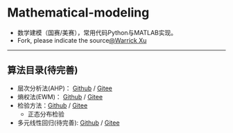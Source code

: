 # Mathematical-modeling

- 数学建模（国赛/美赛），常用代码Python与MATLAB实现。
- Fork, please indicate the source[@Warrick Xu](https://github.com/xwj770427414)

----------------------

## 算法目录(待完善)

- 层次分析法(AHP)： [Github](https://github.com/xwj770427414/Mathematical-modeling/tree/main/层次分析法AHP) / [Gitee](https://gitee.com/xwj770427414/Mathematical-modeling/tree/main/层次分析法AHP)
- 熵权法(EWM)： [Github](https://github.com/xwj770427414/Mathematical-modeling/tree/main/熵权法EWM) / [Gitee](https://gitee.com/xwj770427414/Mathematical-modeling/tree/main/层次分析法AHP)
- 检验方法：[Github](https://github.com/xwj770427414/Mathematical-modeling/tree/main/检验方法) / [Gitee](https://gitee.com/xwj770427414/Mathematical-modeling/tree/main/检验方法)
  - 正态分布检验
- 多元线性回归(待完善): [Github](https://github.com/xwj770427414/Mathematical-modeling/tree/main/多元线性回归) / [Gitee](https://gitee.com/xwj770427414/Mathematical-modeling/tree/main/多元线性回归)
